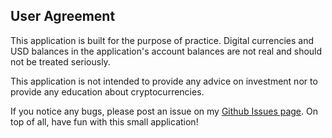 ## User Agreement
This application is built for the purpose of practice. Digital currencies and USD balances in the application's account balances are not real and should not be treated seriously.

This application is not intended to provide any advice on investment nor to provide any education about cryptocurrencies. 

If you notice any bugs, please post an issue on my [Github Issues page](https://github.com/YingCGooi/coin_exchange_web_app_project/issues).
On top of all, have fun with this small application!